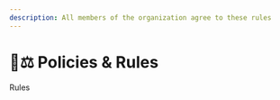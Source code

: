```yaml
---
description: All members of the organization agree to these rules
---
```


# 👩⚖ Policies & Rules

Rules&#x20;
